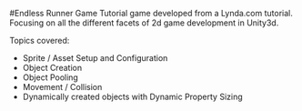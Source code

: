 #Endless Runner Game
Tutorial game developed from a Lynda.com tutorial. Focusing on all the different facets of 2d game development in Unity3d.

Topics covered:
- Sprite / Asset Setup and Configuration
- Object Creation
- Object Pooling
- Movement / Collision 
- Dynamically created objects with Dynamic Property Sizing
